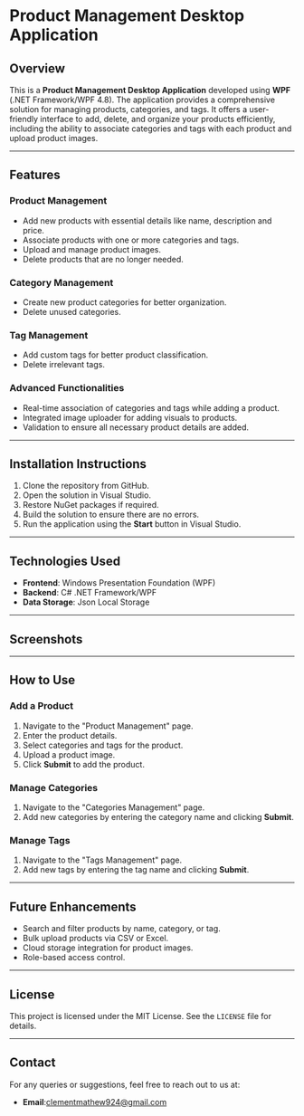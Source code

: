 
# Product Management Desktop Application

## Overview
This is a **Product Management Desktop Application** developed using **WPF** (.NET Framework/WPF 4.8). The application provides a comprehensive solution for managing products, categories, and tags. It offers a user-friendly interface to add, delete, and organize your products efficiently, including the ability to associate categories and tags with each product and upload product images.

---

## Features

### **Product Management**
- Add new products with essential details like name, description and price.
- Associate products with one or more categories and tags.
- Upload and manage product images.
- Delete products that are no longer needed.

### **Category Management**
- Create new product categories for better organization.
- Delete unused categories.

### **Tag Management**
- Add custom tags for better product classification.
- Delete irrelevant tags.

### **Advanced Functionalities**
- Real-time association of categories and tags while adding a product.
- Integrated image uploader for adding visuals to products.
- Validation to ensure all necessary product details are added.

---

## Installation Instructions

1. Clone the repository from GitHub.
2. Open the solution in Visual Studio.
3. Restore NuGet packages if required.
4. Build the solution to ensure there are no errors.
5. Run the application using the **Start** button in Visual Studio.

---

## Technologies Used
- **Frontend**: Windows Presentation Foundation (WPF)
- **Backend**: C# .NET Framework/WPF
- **Data Storage**: Json Local Storage

---

## Screenshots

---

## How to Use

### Add a Product
1. Navigate to the "Product Management" page.
2. Enter the product details.
3. Select categories and tags for the product.
4. Upload a product image.
5. Click **Submit** to add the product.

### Manage Categories
1. Navigate to the "Categories Management" page.
2. Add new categories by entering the category name and clicking **Submit**.

### Manage Tags
1. Navigate to the "Tags Management" page.
2. Add new tags by entering the tag name and clicking **Submit**.

---

## Future Enhancements
- Search and filter products by name, category, or tag.
- Bulk upload products via CSV or Excel.
- Cloud storage integration for product images.
- Role-based access control.

---

## License
This project is licensed under the MIT License. See the `LICENSE` file for details.

---

## Contact
For any queries or suggestions, feel free to reach out to us at:
- **Email**:clementmathew924@gmail.com
